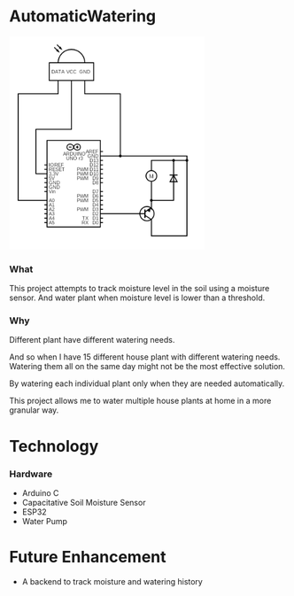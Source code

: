 # AutomaticWatering

<img src="./circuit.png" width="70%">

### What
This project attempts to track moisture level in the soil using a moisture sensor. 
And water plant when moisture level is lower than a threshold.

### Why
Different plant have different watering needs.

And so when I have 15 different house plant with different watering needs. Watering them all on the same day might not be the most effective solution.

By watering each individual plant only when they are needed automatically. 

This project allows me to water multiple house plants at home in a more granular way.

# Technology
### Hardware
- Arduino C
- Capacitative Soil Moisture Sensor
- ESP32
- Water Pump

# Future Enhancement
- A backend to track moisture and watering history
